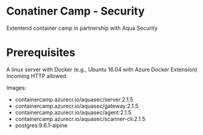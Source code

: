 # Conatiner Camp - Security

Extentend container camp in partnership with Aqua Security

# Prerequisites
A linux server with Docker (e.g., Ubuntu 16.04 with Azure Docker Extension)
Incoming HTTP allowed

Images:
* containercamp.azurecr.io/aquasec/server:2.1.5
* containercamp.azurecr.io/aquasec/gateway:2.1.5
* containercamp.azurecr.io/aquasec/agent:2.1.5
* containercamp.azurecr.io/aquasec/scanner-cli:2.1.5
* postgres:9.6.1-alpine
